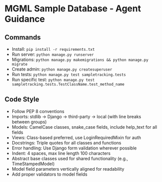 # MGML Sample Database - Agent Guidance

## Commands
- Install: `pip install -r requirements.txt`
- Run server: `python manage.py runserver`
- Migrations: `python manage.py makemigrations && python manage.py migrate`
- Create admin: `python manage.py createsuperuser`
- Run tests: `python manage.py test sampletracking.tests`
- Run specific test: `python manage.py test sampletracking.tests.TestClassName.test_method_name`

## Code Style
- Follow PEP 8 conventions
- Imports: stdlib → Django → third-party → local (with line breaks between groups)
- Models: CamelCase classes, snake_case fields, include help_text for all fields
- Views: Class-based preferred, use LoginRequiredMixin for auth
- Docstrings: Triple quotes for all classes and functions
- Error handling: Use Django form validation wherever possible
- Indent: 4 spaces, max line length 100 characters
- Abstract base classes used for shared functionality (e.g., TimeStampedModel)
- Model field parameters vertically aligned for readability
- Add proper validators to model fields
